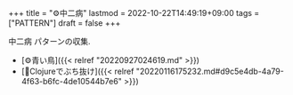 +++
title = "⚙中二病"
lastmod = 2022-10-22T14:49:19+09:00
tags = ["PATTERN"]
draft = false
+++

中二病 パターンの収集.

-   [⚙青い鳥]({{< relref "20220927024619.md" >}})
-   [🔖Clojureでぶち抜け]({{< relref "20220116175232.md#d9c5e4db-4a79-4f63-b6fc-4de10544b7e6" >}})
